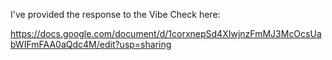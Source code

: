 I've provided the response to the Vibe Check here: 

https://docs.google.com/document/d/1corxnepSd4XIwjnzFmMJ3McOcsUabWIFmFAA0aQdc4M/edit?usp=sharing
